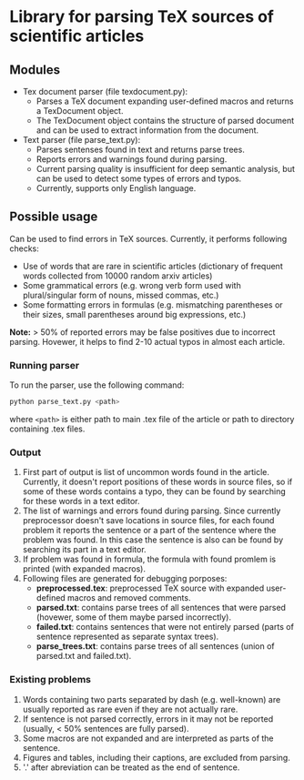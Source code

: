 # Library for parsing TeX sources of scientific articles

## Modules

- Tex document parser (file texdocument.py):
    - Parses a TeX document expanding user-defined macros and returns a TexDocument object.
    - The TexDocument object contains the structure of parsed document and can be used to
      extract information from the document.
- Text parser (file parse_text.py):
    - Parses sentenses found in text and returns parse trees.
    - Reports errors and warnings found during parsing.
    - Current parsing quality is insufficient for deep semantic analysis, 
      but can be used to detect some types of errors and typos.
    - Currently, supports only English language.

## Possible usage

Can be used to find errors in TeX sources. Currently, it performs following checks:
- Use of words that are rare in scientific articles (dictionary of frequent words collected from 10000 random arxiv articles)
- Some grammatical errors (e.g. wrong verb form used with plural/singular form of nouns, missed commas, etc.)
- Some formatting errors in formulas 
  (e.g. mismatching parentheses or their sizes, small parentheses around big expressions, etc.)

**Note:** > 50% of reported errors may be false positives due to incorrect parsing. 
Hovewer, it helps to find 2-10 actual typos in almost each article. 

### Running parser

To run the parser, use the following command:

```bash
python parse_text.py <path>
```
where `<path>` is either path to main .tex file of the article or path to directory containing .tex files.

### Output

1. First part of output is list of uncommon words found in the article.
Currently, it doesn't report positions of these words in source files, so if some of these words
contains a typo, they can be found by searching for these words in a text editor.
2. The list of warnings and errors found during parsing.
Since currently preprocessor doesn't save locations in source files, 
for each found problem it reports the sentence or a part of the sentence where the problem was found.
In this case the sentence is also can be found by searching its part in a text editor.
3. If problem was found in formula, the formula with found promlem is printed (with expanded macros). 
4. Following files are generated for debugging porposes:
   - **preprocessed.tex**: preprocessed TeX source with expanded user-defined macros and removed comments.
   - **parsed.txt**: contains parse trees of all sentences that were parsed (hovewer, some of them maybe parsed incorrectly).
   - **failed.txt**: contains sentences that were not entirely parsed (parts of sentence represented as separate syntax trees).
   - **parse_trees.txt**: contains parse trees of all sentences (union of parsed.txt and failed.txt).

### Existing problems

1. Words containing two parts separated by dash (e.g. well-known) are 
usually reported as rare even if they are not actually rare.
2. If sentence is not parsed correctly, errors in it may not be reported 
   (usually, < 50% sentences are fully parsed). 
3. Some macros are not expanded and are interpreted as parts of the sentence.
4. Figures and tables, including their captions, are excluded from parsing.
5. '.' after abreviation can be treated as the end of sentence.
